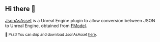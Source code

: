 ## Hi there 👋

[JsonAsAsset](https://github.com/JsonAsAsset/JsonAsAsset) is a Unreal Engine plugin to allow conversion between JSON to Unreal Engine, obtained from [FModel](https://fmodel.app).

<sub>🤫 Psst! You can skip and download JsonAsAsset [here](https://github.com/JsonAsAsset/JsonAsAsset/releases).</sub>
